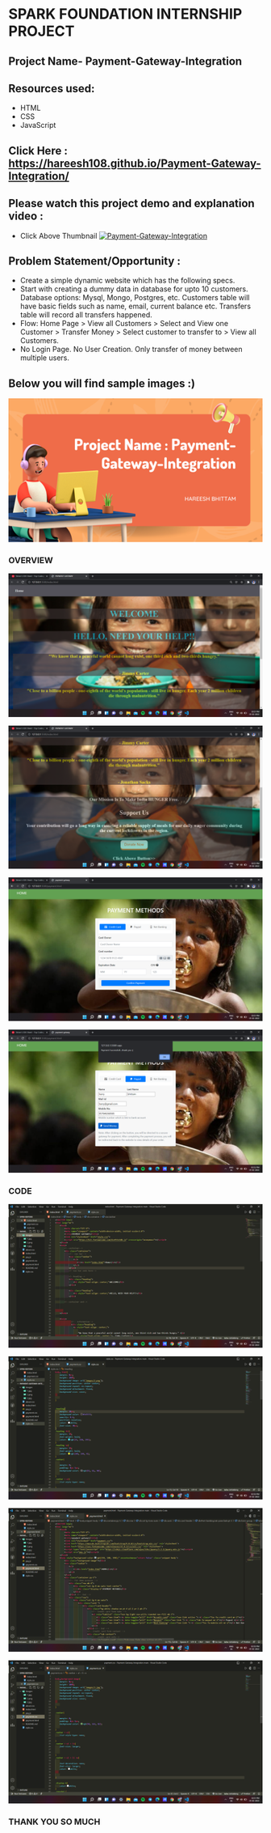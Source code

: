# SPARK FOUNDATION INTERNSHIP PROJECT

## Project Name- Payment-Gateway-Integration

## Resources used:
   - HTML
   - CSS
   - JavaScript

## Click Here : https://hareesh108.github.io/Payment-Gateway-Integration/

## Please watch this project demo and explanation video :
- Click Above Thumbnail
[![Payment-Gateway-Integration](https://img.youtube.com/vi/RN0FrmKz_zY/0.jpg)](https://www.youtube.com/watch?v=RN0FrmKz_zY)

## Problem Statement/Opportunity :
- Create a simple dynamic website which has the following specs.
- Start with creating a dummy data in database for upto 10 customers. Database options: Mysql, Mongo, Postgres, etc. Customers table will have basic fields such as name, email, current balance etc. Transfers table will record all transfers happened.
- Flow: Home Page > View all Customers > Select and View one Customer > Transfer Money > Select customer to transfer to > View all Customers.
- No Login Page. No User Creation. Only transfer of money between multiple users.

## Below you will find sample images :)

![](images/4.png)


### OVERVIEW

![](images/9.png)

![](images/10.png)

![](images/11.png)

![](images/12.png)


### CODE

![](images/5.png)


![](images/6.png)


![](images/7.png)


![](images/8.png)


### THANK YOU SO MUCH

